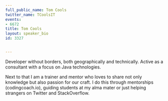 ---
full_public_name: Tom Cools
twitter_name: TCoolsIT
events:
- 6672
title: Tom Cools
layout: speaker_bio
id: 3327

---
Developer without borders, both geographically and technically. Active as a consultant with a focus on Java technologies.

Next to that I am a trainer and mentor who loves to share not only knowledge but also passion for our craft. I do this through mentorships (codingcoach.io), guiding students at my alma mater or just helping strangers on Twitter and StackOverflow.